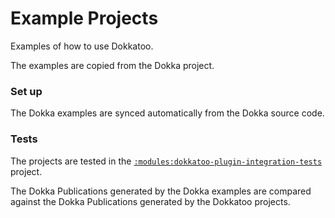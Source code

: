 # Example Projects

Examples of how to use Dokkatoo.

The examples are copied from the Dokka project.

### Set up

The Dokka examples are synced automatically from the Dokka source code.

### Tests

The projects are tested in the
[`:modules:dokkatoo-plugin-integration-tests`](./../modules/dokkatoo-plugin-integration-tests/)
project.

The Dokka Publications generated by the Dokka examples are compared against the Dokka
Publications generated by the Dokkatoo projects.
